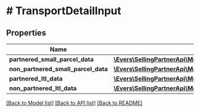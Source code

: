# # TransportDetailInput

## Properties

Name | Type | Description | Notes
------------ | ------------- | ------------- | -------------
**partnered_small_parcel_data** | [**\Evers\SellingPartnerApi\Model\FbaInbound\PartneredSmallParcelDataInput**](PartneredSmallParcelDataInput.md) |  | [optional]
**non_partnered_small_parcel_data** | [**\Evers\SellingPartnerApi\Model\FbaInbound\NonPartneredSmallParcelDataInput**](NonPartneredSmallParcelDataInput.md) |  | [optional]
**partnered_ltl_data** | [**\Evers\SellingPartnerApi\Model\FbaInbound\PartneredLtlDataInput**](PartneredLtlDataInput.md) |  | [optional]
**non_partnered_ltl_data** | [**\Evers\SellingPartnerApi\Model\FbaInbound\NonPartneredLtlDataInput**](NonPartneredLtlDataInput.md) |  | [optional]

[[Back to Model list]](../../README.md#models) [[Back to API list]](../../README.md#endpoints) [[Back to README]](../../README.md)
